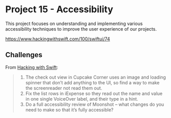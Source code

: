 # Project 15 - Accessibility

This project focuses on understanding and implementing various accessibility techniques to improve the user experience of our projects.

https://www.hackingwithswift.com/100/swiftui/74

## Challenges
From [Hacking with Swift](https://www.hackingwithswift.com/books/ios-swiftui/accessibility-wrap-up):
>1. The check out view in Cupcake Corner uses an image and loading spinner that don’t add anything to the UI, so find a way to make the screenreader not read them out.
>2. Fix the list rows in iExpense so they read out the name and value in one single VoiceOver label, and their type in a hint.
>3. Do a full accessibility review of Moonshot – what changes do you need to make so that it’s fully accessible?

